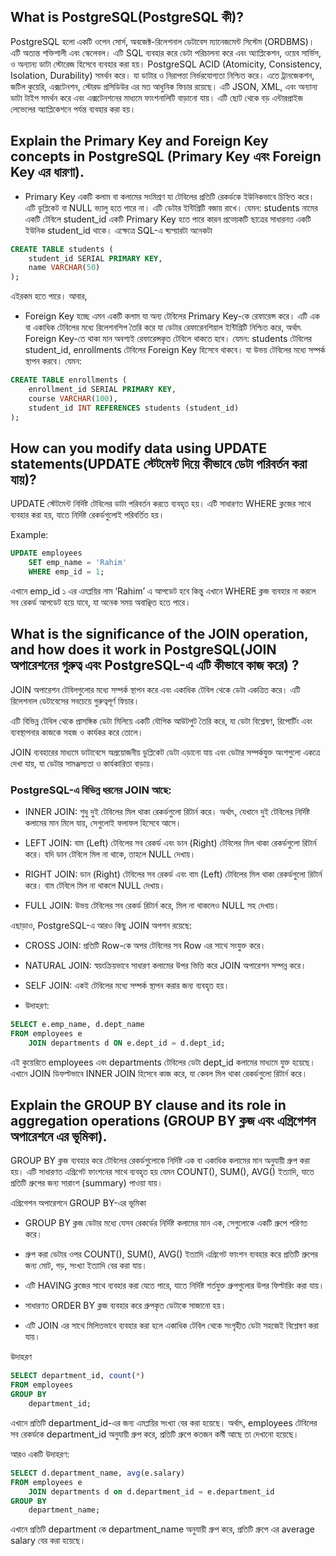 ## What is PostgreSQL(PostgreSQL কী)?

PostgreSQL হলো একটি ওপেন সোর্স, অবজেক্ট-রিলেশনাল ডেটাবেস ম্যানেজমেন্ট সিস্টেম (ORDBMS)। এটি অত্যন্ত শক্তিশালী এবং স্কেলেবল। এটি SQL ব্যবহার করে ডেটা পরিচালনা করে এবং অ্যাপ্লিকেশন, ওয়েব সার্ভিস, ও অন্যান্য ডাটা স্টোরেজ হিসেবে ব্যবহার করা হয়। PostgreSQL ACID (Atomicity, Consistency, Isolation, Durability) সমর্থন করে। যা ডাটার ও নিরাপত্তা নির্ভরযোগ্যতা নিশ্চিত করে। এতে ট্রানজেকশন, জটিল কুয়েরি, এক্সটেনশন, স্টোরড প্রসিডিউর এর মত আধুনিক ফিচার রয়েছে। এটি JSON, XML, এবং অন্যান্য ডাটা টাইপ সমর্থন করে এবং এক্সটেনশনের মাধ্যমে ফাংশনালিটি বাড়ানো যায়। এটি ছোট থেকে বড় এন্টারপ্রাইজ লেভেলের অ্যাপ্লিকেশনে পর্যন্ত ব্যবহার করা হয়।

## Explain the Primary Key and Foreign Key concepts in PostgreSQL (Primary Key এবং Foreign Key এর ধারণা).

- Primary Key একটি কলাম বা কলামের সংমিশ্রণ যা টেবিলের প্রতিটি রেকর্ডকে ইউনিকভাবে চিহ্নিত করে। এটি ডুপ্লিকেট বা NULL ভ্যালু হতে পারে না। এটি ডেটার ইন্টিগ্রিটি বজায় রাখে।
  যেমন: students নামের একটি টেবিলে student_id একটি Primary Key হতে পারে কারন প্রত্য়েকটি ছাত্রের সাধারনত একটি ইউনিক student_id থাকে। এক্ষেত্রে SQL-এ ব্য়প্য়ারটা অনেকটা

```sql
CREATE TABLE students (
    student_id SERIAL PRIMARY KEY,
    name VARCHAR(50)
);
```

এইরকম হতে পারে। আবার,
<br>

- Foreign Key হচ্ছে এমন একটি কলাম যা অন্য টেবিলের Primary Key-কে রেফারেন্স করে। এটি এক বা একাধিক টেবিলের মধ্যে রিলেশনশিপ তৈরি করে যা ডেটার রেফারেনশিয়াল ইন্টিগ্রিটি নিশ্চিত করে, অর্থাৎ Foreign Key-তে থাকা মান অবশ্যই রেফারেন্সকৃত টেবিলে থাকতে হবে। যেমন: students টেবিলের student_id, enrollments টেবিলের Foreign Key হিসেবে থাকবে। যা উভয় টেবিলের মধ্যে সম্পর্ক স্থাপন করবে। যেমন:

```sql
CREATE TABLE enrollments (
    enrollment_id SERIAL PRIMARY KEY,
    course VARCHAR(100),
    student_id INT REFERENCES students (student_id)
);
```

## How can you modify data using UPDATE statements(UPDATE স্টেটমেন্ট দিয়ে কীভাবে ডেটা পরিবর্তন করা যায়)?

UPDATE স্টেটমেন্ট নির্দিষ্ট টেবিলের ডাটা পরিবর্তন করতে ব্যবহৃত হয়। এটি সাধারণত WHERE ক্লজের সাথে ব্যবহার করা হয়, যাতে নির্দিষ্ট রেকর্ডগুলোই পরিবর্তিত হয়।

Example:

```sql
UPDATE employees
    SET emp_name = 'Rahim'
    WHERE emp_id = 1;
```

এখানে emp_id ১ এর এমপ্লয়ির নাম ‘Rahim’ এ আপডেট হবে কিন্তু এখানে WHERE ক্লজ ব্যবহার না করলে সব রেকর্ড আপডেট হয়ে যাবে, যা অনেক সময় অবাঞ্ছিত হতে পারে।

## What is the significance of the JOIN operation, and how does it work in PostgreSQL(JOIN অপারেশনের গুরুত্ব এবং PostgreSQL-এ এটি কীভাবে কাজ করে) ?

JOIN অপারেশন টেবিলগুলোর মধ্যে সম্পর্ক স্থাপন করে এবং একাধিক টেবিল থেকে ডেটা একত্রিত করে। এটি রিলেশনাল ডেটাবেসের সবচেয়ে গুরুত্বপূর্ণ ফিচার।

এটি বিভিন্ন টেবিল থেকে প্রাসঙ্গিক ডেটা মিলিয়ে একটি যৌগিক আউটপুট তৈরি করে, যা ডেটা বিশ্লেষণ, রিপোর্টিং এবং ব্যবস্থাপনার কাজকে সহজ ও কার্যকর করে তোলে।

JOIN ব্যবহারের মাধ্যমে ডাটাবেসে অপ্রয়োজনীয় ডুপ্লিকেট ডেটা এড়ানো যায় এবং ডেটার সম্পর্কযুক্ত অংশগুলো একত্রে দেখা যায়, যা ডেটার সামঞ্জস্যতা ও কার্যকারিতা বাড়ায়।

### PostgreSQL-এ বিভিন্ন ধরনের JOIN আছে:

- INNER JOIN: শুধু দুই টেবিলের মিল থাকা রেকর্ডগুলো রিটার্ন করে। অর্থাৎ, যেখানে দুই টেবিলের নির্দিষ্ট কলামের মান মিলে যায়, সেগুলোই ফলাফল হিসেবে আসে।

- LEFT JOIN: বাম (Left) টেবিলের সব রেকর্ড এবং ডান (Right) টেবিলের মিল থাকা রেকর্ডগুলো রিটার্ন করে। যদি ডান টেবিলে মিল না থাকে, তাহলে NULL দেখায়।

- RIGHT JOIN: ডান (Right) টেবিলের সব রেকর্ড এবং বাম (Left) টেবিলের মিল থাকা রেকর্ডগুলো রিটার্ন করে। বাম টেবিলে মিল না থাকলে NULL দেখায়।

- FULL JOIN: উভয় টেবিলের সব রেকর্ড রিটার্ন করে, মিল না থাকলেও NULL সহ দেখায়।

এছাড়াও, PostgreSQL-এ আরও কিছু JOIN অপশন রয়েছে:

- CROSS JOIN: প্রতিটি Row-কে অপর টেবিলের সব Row এর সাথে সংযুক্ত করে।

- NATURAL JOIN: স্বয়ংক্রিয়ভাবে সাধারণ কলামের উপর ভিত্তি করে JOIN অপারেশন সম্পন্ন করে।

- SELF JOIN: একই টেবিলের মধ্যে সম্পর্ক স্থাপন করার জন্য ব্যবহৃত হয়।

- উদাহরণ:

```sql
SELECT e.emp_name, d.dept_name
FROM employees e
    JOIN departments d ON e.dept_id = d.dept_id;
```

এই কুয়েরিতে employees এবং departments টেবিলের ডেটা dept_id কলামের মাধ্যমে যুক্ত হয়েছে। এখানে JOIN ডিফল্টভাবে INNER JOIN হিসেবে কাজ করে, যা কেবল মিল থাকা রেকর্ডগুলো রিটার্ন করে।

## Explain the GROUP BY clause and its role in aggregation operations (GROUP BY ক্লজ এবং এগ্রিগেশন অপারেশনে এর ভূমিকা).

GROUP BY ক্লজ ব্যবহার করে টেবিলের রেকর্ডগুলোকে নির্দিষ্ট এক বা একাধিক কলামের মান অনুযায়ী গ্রুপ করা হয়। এটি সাধারণত এগ্রিগেট ফাংশনের সাথে ব্যবহৃত হয় যেমন COUNT(), SUM(), AVG() ইত্যাদি, যাতে প্রতিটি গ্রুপের জন্য সারাংশ (summary) পাওয়া যায়।

এগ্রিগেশন অপারেশনে GROUP BY-এর ভূমিকা

- GROUP BY ক্লজ ডেটার মধ্যে যেসব রেকর্ডের নির্দিষ্ট কলামের মান এক, সেগুলোকে একটি গ্রুপে পরিণত করে।

- গ্রুপ করা ডেটার ওপর COUNT(), SUM(), AVG() ইত্যাদি এগ্রিগেট ফাংশন ব্যবহার করে প্রতিটি গ্রুপের জন্য মোট, গড়, সংখ্যা ইত্যাদি বের করা যায়।

- এটি HAVING ক্লজের সাথে ব্যবহার করা যেতে পারে, যাতে নির্দিষ্ট শর্তযুক্ত গ্রুপগুলোর উপর ফিল্টারিং করা যায়।

- সাধারণত ORDER BY ক্লজ ব্যবহার করে গ্রুপকৃত ডেটাকে সাজানো হয়।

- এটি JOIN এর সাথে মিলিতভাবে ব্যবহার করা হলে একাধিক টেবিল থেকে সংগৃহীত ডেটা সহজেই বিশ্লেষণ করা যায়।

উদাহরণ

```sql
SELECT department_id, count(*)
FROM employees
GROUP BY
    department_id;
```

এখানে প্রতিটি department_id-এর জন্য এমপ্লয়ির সংখ্যা বের করা হয়েছে। অর্থাৎ, employees টেবিলের সব রেকর্ডকে department_id অনুযায়ী গ্রুপ করে, প্রতিটি গ্রুপে কতজন কর্মী আছে তা দেখানো হয়েছে।

আরও একটি উদাহরণ:

```sql
SELECT d.department_name, avg(e.salary)
FROM employees e
    JOIN departments d on d.department_id = e.department_id
GROUP BY
    department_name;
```

এখানে প্রতিটি department কে department_name অনুযায়ী গ্রুপ করে, প্রতিটি গ্রুপে এর average salary বের করা হয়েছে।

